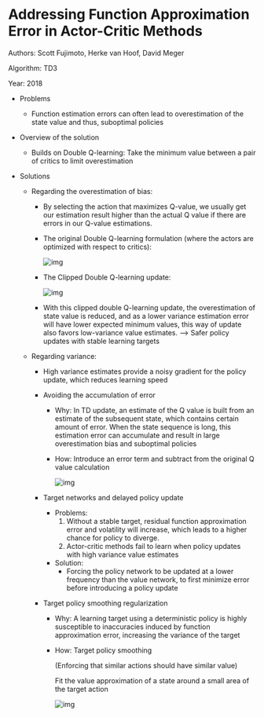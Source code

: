 # Addressing Function Approximation Error in Actor-Critic Methods

Authors: Scott Fujimoto, Herke van Hoof, David Meger

Algorithm: TD3

Year: 2018

- Problems

  - Function estimation errors can often lead to overestimation of the state value and thus, suboptimal policies

- Overview of the solution

  - Builds on Double Q-learning: Take the minimum value between a pair of critics to limit overestimation

- Solutions

  - Regarding the overestimation of bias:

    - By selecting the action that maximizes Q-value, we usually get our estimation result higher than the actual Q value if there are errors in our Q-value estimations.

    - The original Double Q-learning formulation (where the actors are optimized with respect to critics):

      ![img](https://github.com/RPC2/DRL_paper_summary/blob/master/imgs/017_1.png)

    - The Clipped Double Q-learning update:

      ![img](https://github.com/RPC2/DRL_paper_summary/blob/master/imgs/017_2.png)

    - With this clipped double Q-learning update, the overestimation of state value is reduced, and as a lower variance estimation error will have lower expected minimum values, this way of update also favors low-variance value estimates. —> Safer policy updates with stable learning targets

  - Regarding variance:

    - High variance estimates provide a noisy gradient for the policy update, which reduces learning speed

    - Avoiding the accumulation of error

      - Why: In TD update, an estimate of the Q value is built from an estimate of the subsequent state, which contains certain amount of error. When the state sequence is long, this estimation error can accumulate and result in large overestimation bias and suboptimal policies

      - How: Introduce an error term and subtract from the original Q value calculation

        ![img](https://github.com/RPC2/DRL_paper_summary/blob/master/imgs/017_3.png)

    - Target networks and delayed policy update

      - Problems: 
        1. Without a stable target, residual function approximation error and volatility will increase, which leads to a higher chance for policy to diverge. 
        2. Actor-critic methods fail to learn when policy updates with high variance value estimates
      - Solution:
        - Forcing the policy network to be updated at a lower frequency than the value network, to first minimize error before introducing a policy update

    - Target policy smoothing regularization

      - Why: A learning target using a deterministic policy is highly susceptible to inaccuracies induced by function approximation error, increasing the variance of the target

      - How: Target policy smoothing

        (Enforcing that similar actions should have similar value)

        Fit the value approximation of a state around a small area of the target action

         ![img](https://github.com/RPC2/DRL_paper_summary/blob/master/imgs/017_4.png)

